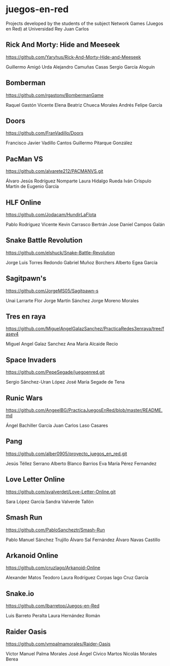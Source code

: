 # juegos-en-red
Projects developed by the students of the subject Network Games (Juegos en Red) at Universidad Rey Juan Carlos

## Rick And Morty: Hide and Meeseek	

https://github.com/Yaryhus/Rick-And-Morty-Hide-and-Meeseek	

Guillermo Amigó Urda
Alejandro Camuñas Casas
Sergio García Aloguín

## Bomberman

https://github.com/rgastonv/BombermanGame	

Raquel Gastón Vicente
Elena Beatriz Chueca Morales
Andrés Felipe García

## Doors	

https://github.com/FranVadillo/Doors	

Francisco Javier Vadillo Cantos
Guillermo Pitarque González

## PacMan VS	

https://github.com/alvarete212/PACMANVS.git	

Álvaro Jesús Rodríguez Nomparte
Laura Hidalgo Rueda
Iván Críspulo Martín de Eugenio García

## HLF Online	

https://github.com/Jodacam/HundirLaFlota	

Pablo Rodríguez Vicente
Kevin Carrasco Bertrán
Jose Daniel	Campos Galán

## Snake Battle Revolution	

https://github.com/elshuck/Snake-Battle-Revolution	

Jorge Luis Torres Redondo
Gabriel	Muñoz Borchers
Alberto	Egea García

## Sagitpawn's	

https://github.com/JorgeMS05/Sagitpawn-s	

Unai Larrarte Flor
Jorge Martín Sánchez
Jorge Moreno Morales

## Tres en raya	

https://github.com/MiguelAngelGalazSanchez/PracticaRedes3enraya/tree/fasev4	

Miguel Angel Galaz Sanchez
Ana Maria Alcaide Recio

## Space Invaders	

https://github.com/PepeSegade/juegoenred.git

Sergio Sánchez-Uran López
José María Segade de Tena

## Runic Wars	

https://github.com/AngeelBG/PracticaJuegosEnRed/blob/master/README.md	

Ángel Bachiller García
Juan Carlos	Laso Casares

## Pang	

https://github.com/alber0905/proyecto_juegos_en_red.git	

Jesús Téllez Serrano
Alberto	Blanco Barrios
Eva María Pérez Fernandez

## Love Letter Online	

https://github.com/svalverdet/Love-Letter-Online.git	

Sara López García
Sandra Valverde Tallón

## Smash Run	

https://github.com/PabloSancheztr/Smash-Run	

Pablo Manuel Sánchez Trujillo
Álvaro Sal Fernández
Álvaro Navas Castillo

## Arkanoid Online	

https://github.com/cruzIago/Arkanoid-Online	

Alexander Matos Teodoro
Laura Rodríguez Corpas
Iago Cruz García

## Snake.io	

https://github.com/lbarretop/Juegos-en-Red	

Luis Barreto Peralta
Laura Hernández Román

## Raider Oasis	

https://github.com/vmpalmamorales/Raider-Oasis	

Víctor Manuel Palma Morales
José Ángel Cívico Martos
Nicolás	Morales Berea
